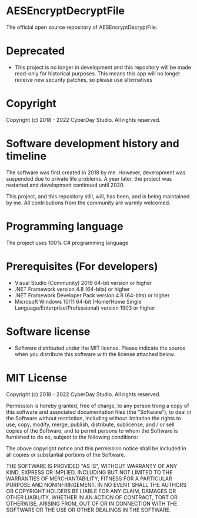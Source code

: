 # AESEncryptDecryptFile
The official open source repository of AESEncryptDecryptFile.

# Deprecated
- This project is no longer in development and this repository will be made read-only for historical purposes. This means this app will no longer receive new security patches, so please use alternatives

# Copyright
Copyright (c) 2018 - 2022 CyberDay Studio. All rights reserved.

# Software development history and timeline
The software was first created in 2018 by me. However, development was suspended due to private life problems. A year later, the project was restarted and development continued until 2020.

This project, and this repository still, will, has been, and is being maintained by me. All contributions from the community are warmly welcomed.

# Programming language

The project uses 100% C# programming language

# Prerequisites (For developers)
 - Visual Studio (Community) 2019 64-bit version or higher
 - .NET Framework version 4.8 (64-bíts) or higher
 - .NET Framework Developer Pack version 4.8 (64-bits) or higher
 - Microsoft Windows 10/11 64-bit (Home/Home Single Language/Enterprise/Professional) version 1903 or higher

# Software license
- Software distributed under the MIT license. Please indicate the source when you distribute this software with the license attached below.

# MIT License

Copyright (c) 2018 - 2022 CyberDay Studio. All rights reserved.

Permission is hereby granted, free of charge, to any person trong a copy
of this software and associated documentation files (the "Software"), to deal
in the Software without restriction, including without limitation the rights
to use, copy, modify, merge, publish, distribute, sublicense, and / or sell
copies of the Software, and to permit persons to whom the Software is
furnished to do so, subject to the following conditions:

The above copyright notice and this permission notice shall be included in all
copies or substantial portions of the Software.

THE SOFTWARE IS PROVIDED "AS IS", WITHOUT WARRANTY OF ANY KIND, EXPRESS OR
IMPLIED, INCLUDING BUT NOT LIMITED TO THE WARRANTIES OF MERCHANTABILITY,
FITNESS FOR A PARTICULAR PURPOSE AND NONINFRINGEMENT. IN NO EVENT SHALL THE
AUTHORS OR COPYRIGHT HOLDERS BE LIABLE FOR ANY CLAIM, DAMAGES OR OTHER
LIABILITY, WHETHER IN AN ACTION OF CONTRACT, TORT OR OTHERWISE, ARISING FROM,
OUT OF OR IN CONNECTION WITH THE SOFTWARE OR THE USE OR OTHER DEALINGS IN THE
SOFTWARE.
